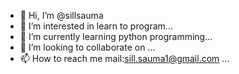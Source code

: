 - 👋 Hi, I’m @sillsauma
- 👀 I’m interested in learn to program...
- 🌱 I’m currently learning python programming...
- 💞️ I’m looking to collaborate on ...
- 📫 How to reach me mail:sill.sauma1@gmail.com ...

<!---
sillsauma/sillsauma is a ✨ special ✨ repository because its `README.md` (this file) appears on your GitHub profile.
You can click the Preview link to take a look at your changes.
--->
